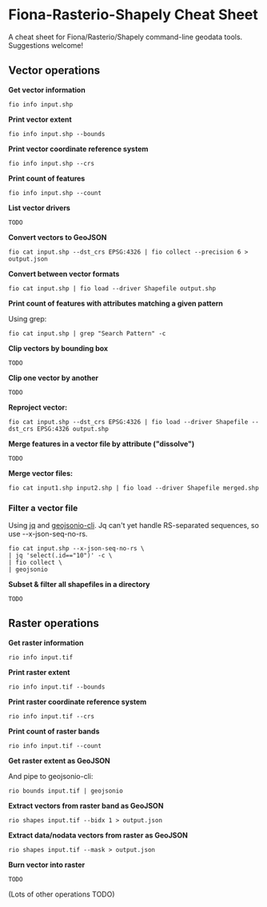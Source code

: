 Fiona-Rasterio-Shapely Cheat Sheet
==================================

A cheat sheet for Fiona/Rasterio/Shapely command-line geodata tools. Suggestions welcome!

Vector operations
---

__Get vector information__

	fio info input.shp

__Print vector extent__

	fio info input.shp --bounds

__Print vector coordinate reference system__

	fio info input.shp --crs
	
__Print count of features__

	fio info input.shp --count
	
__List vector drivers__

	TODO

__Convert vectors to GeoJSON__

	fio cat input.shp --dst_crs EPSG:4326 | fio collect --precision 6 > output.json

__Convert between vector formats__

	fio cat input.shp | fio load --driver Shapefile output.shp

__Print count of features with attributes matching a given pattern__

Using grep:

	fio cat input.shp | grep "Search Pattern" -c

__Clip vectors by bounding box__

	TODO

__Clip one vector by another__

	TODO

__Reproject vector:__

	fio cat input.shp --dst_crs EPSG:4326 | fio load --driver Shapefile --dst_crs EPSG:4326 output.shp
	
__Merge features in a vector file by attribute ("dissolve")__

  	TODO

__Merge vector files:__

  	fio cat input1.shp input2.shp | fio load --driver Shapefile merged.shp

### Filter a vector file

Using [jq](http://stedolan.github.io/jq/) and [geojsonio-cli](https://github.com/mapbox/geojsonio-cli). Jq can't
yet handle RS-separated sequences, so use --x-json-seq-no-rs.

	fio cat input.shp --x-json-seq-no-rs \
	| jq 'select(.id=="10")' -c \
	| fio collect \
	| geojsonio

__Subset & filter all shapefiles in a directory__

  	TODO

Raster operations
---
__Get raster information__

	rio info input.tif

__Print raster extent__

	rio info input.tif --bounds

__Print raster coordinate reference system__

	rio info input.tif --crs
	
__Print count of raster bands__

	rio info input.tif --count

__Get raster extent as GeoJSON__

And pipe to geojsonio-cli:

	rio bounds input.tif | geojsonio

__Extract vectors from raster band as GeoJSON__

	rio shapes input.tif --bidx 1 > output.json

__Extract data/nodata vectors from raster as GeoJSON__

	rio shapes input.tif --mask > output.json
	
__Burn vector into raster__

	TODO

(Lots of other operations TODO)
